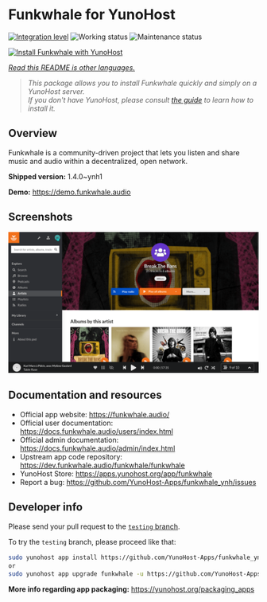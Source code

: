 <!--
N.B.: This README was automatically generated by <https://github.com/YunoHost/apps/tree/master/tools/readme_generator>
It shall NOT be edited by hand.
-->

# Funkwhale for YunoHost

[![Integration level](https://dash.yunohost.org/integration/funkwhale.svg)](https://dash.yunohost.org/appci/app/funkwhale) ![Working status](https://ci-apps.yunohost.org/ci/badges/funkwhale.status.svg) ![Maintenance status](https://ci-apps.yunohost.org/ci/badges/funkwhale.maintain.svg)

[![Install Funkwhale with YunoHost](https://install-app.yunohost.org/install-with-yunohost.svg)](https://install-app.yunohost.org/?app=funkwhale)

*[Read this README is other languages.](./ALL_README.md)*

> *This package allows you to install Funkwhale quickly and simply on a YunoHost server.*  
> *If you don't have YunoHost, please consult [the guide](https://yunohost.org/install) to learn how to install it.*

## Overview

Funkwhale is a community-driven project that lets you listen and share music and audio within a decentralized, open network. 

**Shipped version:** 1.4.0~ynh1

**Demo:** <https://demo.funkwhale.audio>

## Screenshots

![Screenshot of Funkwhale](./doc/screenshots/screenshot1.png)

## Documentation and resources

- Official app website: <https://funkwhale.audio/>
- Official user documentation: <https://docs.funkwhale.audio/users/index.html>
- Official admin documentation: <https://docs.funkwhale.audio/admin/index.html>
- Upstream app code repository: <https://dev.funkwhale.audio/funkwhale/funkwhale>
- YunoHost Store: <https://apps.yunohost.org/app/funkwhale>
- Report a bug: <https://github.com/YunoHost-Apps/funkwhale_ynh/issues>

## Developer info

Please send your pull request to the [`testing` branch](https://github.com/YunoHost-Apps/funkwhale_ynh/tree/testing).

To try the `testing` branch, please proceed like that:

```bash
sudo yunohost app install https://github.com/YunoHost-Apps/funkwhale_ynh/tree/testing --debug
or
sudo yunohost app upgrade funkwhale -u https://github.com/YunoHost-Apps/funkwhale_ynh/tree/testing --debug
```

**More info regarding app packaging:** <https://yunohost.org/packaging_apps>
